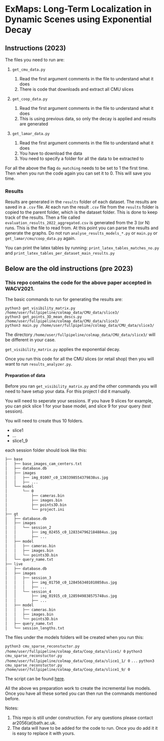 # ExMaps: Long-Term Localization in Dynamic Scenes using Exponential Decay

## Instructions (2023)

The files you need to run are:

1. `get_cmu_data.py`
   1. Read the first argument comments in the file to understand what it does
   2. There is code that downloads and extract all CMU slices

2. `get_coop_data.py`
   1. Read the first argument comments in the file to understand what it does
   2. This is using previous data, so only the decay is applied and results are generated

3. `get_lamar_data.py`
   1. Read the first argument comments in the file to understand what it does
   2. You have to download the data
   3. You need to specify a folder for all the data to be extracted to

For all the above the flag `do_matching` needs to be set to 1 the first time. Then when you
run the code again you can set it to 0. This will save you time.

### Results

Results are generated in the `results` folder of each dataset. The results are saved in a `.csv` file.
At each run the result `.csv` file from the `results` folder is copied to the parent folder, which is the
dataset folder. This is done to keep track of the results.
Then a file called `evaluation_results_2022_aggregated.csv` is generated from the 3 (or N) runs. 
This is the file to read from. At this point you can parse the results and generate the graphs.
Do not run `analyse_results_models_*.py` or `main.py` or `get_lamar/cmu/coop_data.py` again.

You can print the latex tables by running: `print_latex_tables_matches_no.py` and `print_latex_tables_per_dataset_main_results.py`

## Below are the old instructions (pre 2023)

### This repo contains the code for the above paper accepted in WACV2021.

The basic commands to run for generating the results are:

    python3 get_visibility_matrix.py /home/user/fullpipeline/colmap_data/CMU_data/slice3/ 
    python3 get_points_3D_mean_descs.py /home/user/fullpipeline/colmap_data/CMU_data/slice3/ 
    python3 main.py /home/user/fullpipeline/colmap_data/CMU_data/slice3/

The directory `/home/user/fullpipeline/colmap_data/CMU_data/slice3/` will be different in your case. 

`get_visibility_matrix.py` applies the exponential decay.

Once you run this code for all the CMU slices (or retail shop) then you will want to run `results_analyzer.py`. 

#### Preparation of data

Before you ran `get_visibility_matrix.py` and the other commands you will need to have setup your data.
For this project I did it manually.

You will need to seperate your sessions. 
If you have 9 slices for example, you can pick slice 1 for your base model, and slice 9 for your query (test session).

You will need to create thus 10 folders.

- slice1
- ...
- slice1_9

each session folder should look like this:

```bash
├── base
│   ├── base_images_cam_centers.txt
│   ├── database.db
│   ├── images
│   │   ├── img_01007_c0_1303398554379838us.jpg
│   │   ├── ...
│   └── model
│       └── 0
│           ├── cameras.bin
│           ├── images.bin
│           ├── points3D.bin
│           └── project.ini
├── gt
│   ├── database.db
│   ├── images
│   │   └── session_2
│   │       ├── img_02455_c0_1283347962184884us.jpg
│   │       ├── ...
│   ├── model
│   │   ├── cameras.bin
│   │   ├── images.bin
│   │   └── points3D.bin
│   └── query_name.txt
├── live
│   ├── database.db
│   ├── images
│   │   ├── session_3
│   │   │   ├── img_01750_c0_1284563401010858us.jpg
│   │   │   ├── ...
│   │   └── session_4
│   │       ├── img_01915_c0_1285949838575748us.jpg
│   │       ├── ...
│   ├── model
│   │   ├── cameras.bin
│   │   ├── images.bin
│   │   └── points3D.bin
│   ├── query_name.txt
│   └── session_lengths.txt
```

The files under the models folders will be created when you run this: 

```python3 cmu_sparse_reconstuctor.py /home/user/fullpipeline/colmap_data/Coop_data/slice1/ 0```
```python3 cmu_sparse_reconstuctor.py /home/user/fullpipeline/colmap_data/Coop_data/slice1_1/ 0```
```...```
```python3 cmu_sparse_reconstuctor.py /home/user/fullpipeline/colmap_data/Coop_data/slice1_9/ 0```

The script can be found [here](https://github.com/alexs7/Mobile-Pose-Estimation-Pipeline-Prototype/blob/server_version/cmu_sparse_reconstuctor.py).

All the above ws preparation work to create the incremental live models. Once you have all these sorted you can then run the commands mentioned before.

Notes: 

 1. This repo is still under construction. For any questions please
        contact ar2056(at)bath.ac.uk.   
 2. The data will have to be added for the
        code to run. Once you do add it it is easy to replace it with yours.

